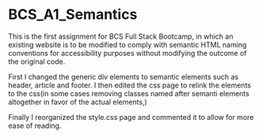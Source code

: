 # BCS_A1_Semantics
This is the first assignment for BCS Full Stack Bootcamp, in which an existing website is to be modified to comply with semantic HTML naming conventions for accessibility purposes without modifying the outcome of the original code.

First I changed the generic div elements to semantic elements such as header, article and footer. I then edited the css page to relink the elements to the css(in some cases removing classes named after semanti elements altogether in favor of the actual elements,)

Finally I reorganized the style.css page and commented it to allow for more ease of reading. 